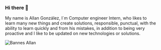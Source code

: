 ### Hi there 👋
My name is Allan González, I´m Computer engineer Intern, who likes to learn many new things and create solutions, responsible, punctual, with the ability to learn quickly and from his mistakes, in addition to being very proactive and I like to be updated on new technologies or solutions.

![Bannes Allan](https://github.com/Allan08Tec/Allan08Tec/assets/61554258/9298ad36-9b62-45e1-bc9a-c2ab347fb14e)


<!--
**Allan08Tec/Allan08Tec** is a ✨ _special_ ✨ repository because its `README.md` (this file) appears on your GitHub profile.

Here are some ideas to get you started:

- 🔭 I’m currently working on ...
- 🌱 I’m currently learning ...
- 👯 I’m looking to collaborate on ...
- 🤔 I’m looking for help with ...
- 💬 Ask me about ...
- 📫 How to reach me: ...
- 😄 Pronouns: ...
- ⚡ Fun fact: ...
-->
